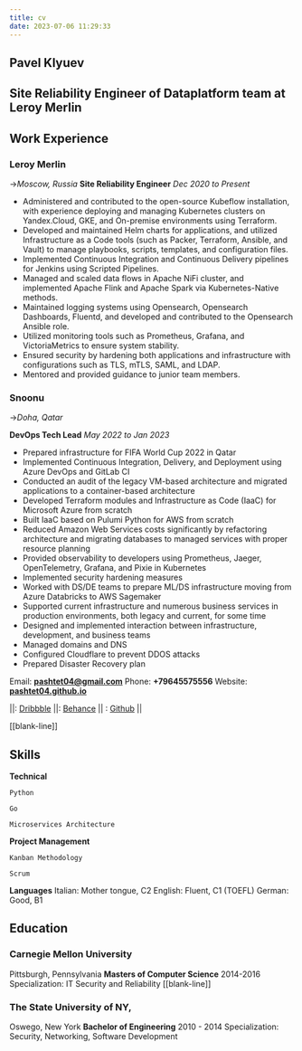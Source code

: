 ```yaml
---
title: cv
date: 2023-07-06 11:29:33
---
```

## Pavel Klyuev
## Site Reliability Engineer of Dataplatform team at Leroy Merlin

## Work Experience

### Leroy Merlin

->_Moscow, Russia_
**Site Reliability Engineer**
_Dec 2020 to Present_

- Administered and contributed to the open-source Kubeflow installation, with experience deploying and managing Kubernetes clusters on Yandex.Cloud, GKE, and On-premise environments using Terraform.
- Developed and maintained Helm charts for applications, and utilized Infrastructure as a Code tools (such as Packer, Terraform, Ansible, and Vault) to manage playbooks, scripts, templates, and configuration files.
- Implemented Continuous Integration and Continuous Delivery pipelines for Jenkins using Scripted Pipelines.
- Managed and scaled data flows in Apache NiFi cluster, and implemented Apache Flink and Apache Spark via Kubernetes-Native methods.
- Maintained logging systems using Opensearch, Opensearch Dashboards, Fluentd, and developed and contributed to the Opensearch Ansible role.
- Utilized monitoring tools such as Prometheus, Grafana, and VictoriaMetrics to ensure system stability.
- Ensured security by hardening both applications and infrastructure with configurations such as TLS, mTLS, SAML, and LDAP.
- Mentored and provided guidance to junior team members.

### Snoonu

->_Doha, Qatar_

**DevOps Tech Lead**
_May 2022 to Jan 2023_

- Prepared infrastructure for FIFA World Cup 2022 in Qatar
- Implemented Continuous Integration, Delivery, and Deployment using Azure DevOps and GitLab CI
- Conducted an audit of the legacy VM-based architecture and migrated applications to a container-based architecture
- Developed Terraform modules and Infrastructure as Code (IaaC) for Microsoft Azure from scratch
- Built IaaC based on Pulumi Python for AWS from scratch
- Reduced Amazon Web Services costs significantly by refactoring architecture and migrating databases to managed services with proper resource planning
- Provided observability to developers using Prometheus, Jaeger, OpenTelemetry, Grafana, and Pixie in Kubernetes
- Implemented security hardening measures
- Worked with DS/DE teams to prepare ML/DS infrastructure moving from Azure Databricks to AWS Sagemaker
- Supported current infrastructure and numerous business services in production environments, both legacy and current, for some time
- Designed and implemented interaction between infrastructure, development, and business teams
- Managed domains and DNS
- Configured Cloudflare to prevent DDOS attacks
- Prepared Disaster Recovery plan

Email: **<pashtet04@gmail.com>**
Phone: **+79645575556**
Website: **[pashtet04.github.io](https://pashtet04.github.io)**

||: [Dribbble](URL) ||: [Behance](URL) || : [Github](URL) ||

[[blank-line]]


## Skills

**Technical**

`Python`

`Go`

`Microservices Architecture`

**Project Management**

`Kanban Methodology`

`Scrum`

**Languages** 
Italian: Mother tongue, C2
English: Fluent, C1 (TOEFL)
German:  Good, B1

## Education

### Carnegie Mellon University
Pittsburgh, Pennsylvania
**Masters of Computer Science**
2014-2016
Specialization: IT Security and Reliability
[[blank-line]]

### The State University of NY,
Oswego, New York
**Bachelor of Engineering**
2010 - 2014
Specialization: Security, Networking, Software Development
